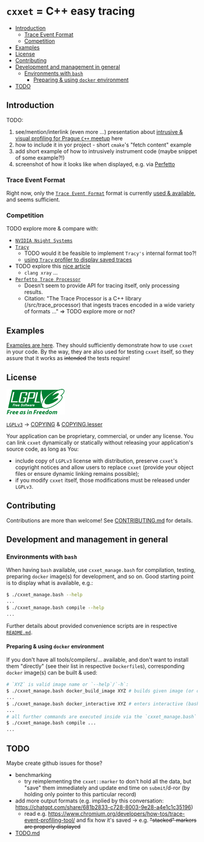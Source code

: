 # `cxxet` = C++ easy tracing

<!--
https://docs.github.com/en/get-started/writing-on-github/getting-started-with-writing-and-formatting-on-github/basic-writing-and-formatting-syntax#section-links
-->

* [Introduction](#introduction)
  * [Trace Event Format](#trace-event-format)
  * [Competition](#competition)
* [Examples](#examples)
* [License](#license)
* [Contributing](#contributing)
* [Development and management in general](#development-and-management-in-general)
  * [Environments with `bash`](#environments-with-bash)
    * [Preparing & using `docker` environment](#preparing--using-docker-environment)
* [TODO](#todo)

## Introduction

TODO:

1. see/mention/interlink (even more ...) presentation about [intrusive & visual profiling for Prague `C++` meetup](https://github.com/Ruzovej/visual_and_intrusive_profiling_presentation) here
1. how to include it in yor project - short `cmake`'s "fetch content" example
1. add short example of how to intrusively instrument code (maybe snippet of some example?!)
1. screenshot of how it looks like when displayed, e.g. via [Perfetto](https://ui.perfetto.dev/)

### Trace Event Format

Right now, only the [`Trace Event Format`](https://docs.google.com/document/d/1CvAClvFfyA5R-PhYUmn5OOQtYMH4h6I0nSsKchNAySU) format is currently [used & available](doc/UsingTraceEventFormat.md), and seems sufficient.

### Competition

TODO explore more & compare with:

* [`NVIDIA Nsight Systems`](https://developer.nvidia.com/nsight-systems)
* [`Tracy`](https://github.com/wolfpld/tracy)
  * TODO would it be feasible to implement `Tracy's` internal format too?!
  * [using `Tracy` profiler to display saved traces](doc/UsingTracyProfiler.md)
* TODO explore this [nice article](https://igortodorovskiibm.github.io/blog/2024/09/19/tracing/)
  * `clang xray` ...
* [`Perfetto Trace Processor`](https://perfetto.dev/docs/analysis/trace-processor)
  * Doesn't seem to provide API for tracing itself, only processing results.
  * Citation: "The Trace Processor is a C++ library (/src/trace_processor) that ingests traces encoded in a wide variety of formats ..." => TODO explore more or not?

## Examples

[Examples are here](examples/README.md). They should sufficiently demonstrate how to use `cxxet` in your code. By the way, they are also used for testing `cxxet` itself, so they assure that it works as ~~intended~~ the tests require!

## License

![LGPLv3 image](doc/lgplv3-with-text-154x68.png)

[`LGPLv3`](https://www.gnu.org/licenses/lgpl-3.0.html) -> [COPYING](COPYING) & [COPYING.lesser](COPYING.LESSER)

Your application can be proprietary, commercial, or under any license. You can link `cxxet` dynamically or statically without releasing your application's source code, as long as You:

* include copy of `LGPLv3` license with distribution, preserve `cxxet`'s copyright notices and allow users to replace `cxxet` (provide your object files or ensure dynamic linking remains possible);
* if you modify `cxxet` itself, those modifications must be released under `LGPLv3`.

## Contributing

Contributions are more than welcome! See [CONTRIBUTING.md](CONTRIBUTING.md) for details.

## Development and management in general

### Environments with `bash`

When having `bash` available, use `cxxet_manage.bash` for compilation, testing, preparing `docker` image(s) for development, and so on. Good starting point is to display what is available, e.g.:

```bash
$ ./cxxet_manage.bash --help
...
$ ./cxxet_manage.bash compile --help
...
```

Further details about provided convenience scripts are in respective [`README.md`](scripts/README.md).

#### Preparing & using `docker` environment

If you don't have all tools/compilers/... available, and don't want to install them "directly" (see their list in respective `Dockerfile`s), corresponding `docker` image(s) can be built & used:

```bash
# `XYZ` is valid image name or `--help`/`-h`:
$ ./cxxet_manage.bash docker_build_image XYZ # builds given image (or displays help ...)
...
$ ./cxxet_manage.bash docker_interactive XYZ # enters interactive (bash) shell in it (or displays help ...)
...
# all further commands are executed inside via the `cxxet_manage.bash` script too, e.g.:
$ ./cxxet_manage.bash compile ...
...
```

## TODO

Maybe create github issues for those?

* benchmarking
  * try reimplementing the `cxxet::marker` to don't hold all the data, but "save" them immediately and update end time on `submit`/d-ror (by holding only pointer to this particular record)
* add more output formats (e.g. implied by this conversation: <https://chatgpt.com/share/681b2833-c728-8003-9e28-a4e1c1c35196>)
  * read e.g. <https://www.chromium.org/developers/how-tos/trace-event-profiling-tool/> and fix how it's saved -> e.g. ~~"stacked" markers are properly displayed~~
* [TODO.md](doc/TODO.md)
